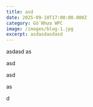 ```yaml
---
title: asd
date: 2025-09-10T17:00:00.000Z
category: Gỗ Nhựa WPC
image: /images/blog-1.jpg
excerpt: asdasdasdasd
---
```


asdasd as

asd

asd

as

d
